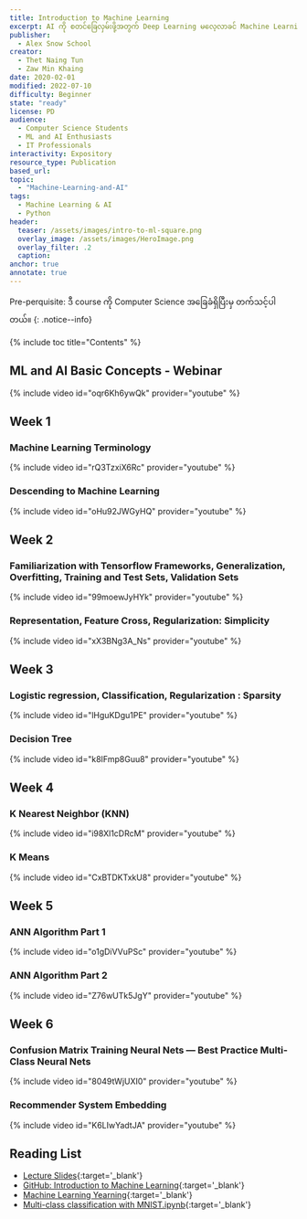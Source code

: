 ```yaml
---
title: Introduction to Machine Learning
excerpt: AI ကို စတင်ခြေလှမ်းဖို့အတွက် Deep Learning မလေ့လာခင် Machine Learning ရဲ့ basics တွေ ဖြစ်တဲ့ ML Algorithms ၊ ကိုယ် train ချင်တဲ့ Datasets အကြောင်း၊ Accuracy နဲ့ Loss ဆိုတာတွေ အစရှိတဲ့ Theory and Basics တွေအကြောင်း လေ့လာရမှာ ဖြစ်ပါတယ်။
publisher:
  - Alex Snow School
creator:
  - Thet Naing Tun
  - Zaw Min Khaing 
date: 2020-02-01
modified: 2022-07-10
difficulty: Beginner
state: "ready"
license: PD
audience:
  - Computer Science Students
  - ML and AI Enthusiasts
  - IT Professionals
interactivity: Expository
resource_type: Publication
based_url: 
topic:
  - "Machine-Learning-and-AI"
tags:
  - Machine Learning & AI
  - Python
header:
  teaser: /assets/images/intro-to-ml-square.png
  overlay_image: /assets/images/HeroImage.png
  overlay_filter: .2
  caption: 
anchor: true
annotate: true
---
```


Pre-perquisite: ဒီ course ကို Computer Science အခြေခံရှိပြီးမှ တက်သင့်ပါတယ်။
{: .notice--info}

{% include toc title="Contents" %}

## ML and AI Basic Concepts - Webinar


{% include video id="oqr6Kh6ywQk" provider="youtube" %}

## Week 1

### Machine Learning Terminology

{% include video id="rQ3TzxiX6Rc" provider="youtube" %}


### Descending to Machine Learning

{% include video id="oHu92JWGyHQ" provider="youtube" %}

## Week 2

### Familiarization with Tensorflow Frameworks, Generalization, Overfitting, Training and Test Sets, Validation Sets

{% include video id="99moewJyHYk" provider="youtube" %}

### Representation, Feature Cross, Regularization: Simplicity

{% include video id="xX3BNg3A_Ns" provider="youtube" %}

## Week 3

### Logistic regression, Classification, Regularization : Sparsity

{% include video id="lHguKDgu1PE" provider="youtube" %}

### Decision Tree

{% include video id="k8IFmp8Guu8" provider="youtube" %}


## Week 4

### K Nearest Neighbor (KNN)

{% include video id="i98Xl1cDRcM" provider="youtube" %}

### K Means

{% include video id="CxBTDKTxkU8" provider="youtube" %}

## Week 5

### ANN Algorithm Part 1

{% include video id="o1gDiVVuPSc" provider="youtube" %}

### ANN Algorithm Part 2

{% include video id="Z76wUTk5JgY" provider="youtube" %}

## Week 6

### Confusion Matrix Training Neural Nets — Best Practice Multi-Class Neural Nets

{% include video id="8049tWjUXI0" provider="youtube" %}

### Recommender System Embedding

{% include video id="K6LIwYadtJA" provider="youtube" %}

## Reading List

- [Lecture Slides](https://drive.google.com/drive/folders/1mwkAf0UhnlgBhx5GB5fagCTlAMF1Tfuo?usp=sharing){:target='_blank'}
- [GitHub: Introduction to Machine Learning](https://github.com/alexsnowschool/introduction-to-machine-learning){:target='_blank'}
- [Machine Learning Yearning](https://drive.google.com/file/d/1s1tasgwaEgh4LVAYZ-AEu5nJrvueBQiN/view?usp=sharing){:target='_blank'}
- [Multi-class classification with MNIST.ipynb](https://colab.research.google.com/github/google/eng-edu/blob/main/ml/cc/exercises/multi-class_classification_with_MNIST.ipynb?hl=en/){:target='_blank'}
